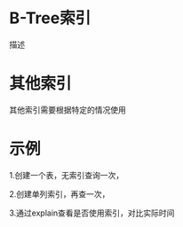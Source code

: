 # B-Tree索引

描述

# 其他索引

其他索引需要根据特定的情况使用

# 示例

1.创建一个表，无索引查询一次，

2.创建单列索引，再查一次，

3.通过explain查看是否使用索引，对比实际时间

